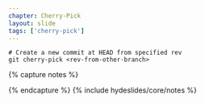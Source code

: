 ```yaml
---
chapter: Cherry-Pick
layout: slide
tags: ['cherry-pick']
---
```


	# Create a new commit at HEAD from specified rev
	git cherry-pick <rev-from-other-branch>
    

{% capture notes %}

{% endcapture %}
{% include hydeslides/core/notes %}

    
